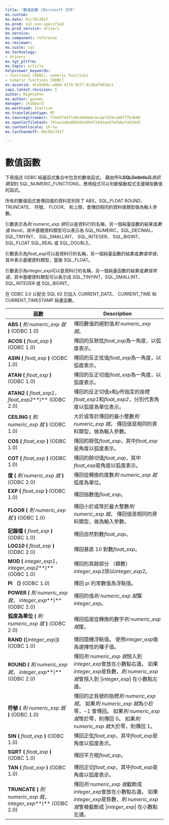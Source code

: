 ```yaml
---
title: "數值函數 |Microsoft 文件"
ms.custom: 
ms.date: 01/19/2017
ms.prod: sql-non-specified
ms.prod_service: drivers
ms.service: 
ms.component: reference
ms.reviewer: 
ms.suite: sql
ms.technology:
- drivers
ms.tgt_pltfrm: 
ms.topic: article
helpviewer_keywords:
- functions [ODBC], numeric functions
- numeric functions [ODBC]
ms.assetid: 4fa548dc-e8b0-4179-92ff-81d6a79d10c3
caps.latest.revision: 5
author: MightyPen
ms.author: genemi
manager: jhubbard
ms.workload: Inactive
ms.translationtype: MT
ms.sourcegitcommit: f7e6274d77a9cdd4de6cbcaef559ca99f77b3608
ms.openlocfilehash: f41ae1e8ad665da3db472941ee47afebefa63dd3
ms.contentlocale: zh-tw
ms.lasthandoff: 09/09/2017

---
```

# <a name="numeric-functions"></a>數值函數
下表描述 ODBC 純量函式集合中包含的數值函式。 藉由呼叫**SQLGetInfo**與*資訊類型*的 SQL_NUMERIC_FUNCTIONS，應用程式可以判斷驅動程式支援哪些數值的函式。  
  
 所有的數值函式會傳回值的資料型別除了 ABS，SQL_FLOAT ROUND、 TRUNCATE、 符號、 FLOOR、 和上限，會傳回相同的資料值類型做為輸入參數。  
  
 引數表示為*則 numeric_exp 就*可以是資料行的名稱，另一個純量函數的結果或*數值 litera*l，其中基礎資料類型可以表示為 SQL_NUMERIC，SQL_DECIMAL、 SQL_TINYINT、 SQL_SMALLINT、 SQL_INTEGER、 SQL_BIGINT、 SQL_FLOAT SQL_REAL 或 SQL_DOUBLE。  
  
 引數表示為*float_exp*可以是資料行的名稱，另一個純量函數的結果或*數值常值*，其中表示基礎資料類型，當做 SQL_FLOAT。  
  
 引數表示為*integer_exp*可以是資料行的名稱，另一個純量函數的結果或*數值常值*，其中基礎資料類型可以表示成 SQL_TINYINT，SQL_SMALLINT、 SQL_INTEGER 或 SQL_BIGINT。  
  
 在 ODBC 3.0 以配合 SQL 92 已加入 CURRENT_DATE、 CURRENT_TIME 和 CURRENT_TIMESTAMP 純量函數。  
  
|函數|Description|  
|--------------|-----------------|  
|**ABS (** *則 numeric_exp 就* **)** (ODBC 1.0)|傳回數值的絕對值*則 numeric_exp 就*。|  
|**ACOS (** *float_exp* **)** (ODBC 1.0)|傳回的反餘弦*float_exp*為一角度，以弧度表示。|  
|**ASIN (** *float_exp* **)** (ODBC 1.0)|傳回的反正弦值*float_exp*為一角度，以弧度表示。|  
|**ATAN (** *float_exp* **)** (ODBC 1.0)|傳回的反正切值*float_exp*為一角度，以弧度表示。|  
|**ATAN2 (** *float_exp1*， *float_exp2***)** (ODBC 2.0)|傳回的反正切值*x*和*y*所指定的座標*float_exp1*和*float_exp2*，分別代表角度以弧度為單位表示。|  
|**CEILING (** *則 numeric_exp 就* **)** (ODBC 1.0)|大於或等於傳回的最小整數*則 numeric_exp 就*。 傳回值是相同的資料類型，做為輸入參數。|  
|**COS (** *float_exp* **)** (ODBC 1.0)|傳回的餘弦*float_exp*，其中*float_exp*是角度以弧度表示。|  
|**COT (** *float_exp* **)** (ODBC 1.0)|傳回的餘切值*float_exp*，其中*float_exp*是角度以弧度表示。|  
|**度 (** *則 numeric_exp 就* **)** (ODBC 2.0)|傳回從轉換的度數*則 numeric_exp 就*弧度為單位。|  
|**EXP (** *float_exp* **)** (ODBC 1.0)|傳回指數值*float_exp*。|  
|**FLOOR (** *則 numeric_exp 就* **)** (ODBC 1.0)|傳回小於或等於最大整數*則 numeric_exp 就*。 傳回值是相同的資料類型，做為輸入參數。|  
|**記錄檔 (** *float_exp* **)** (ODBC 1.0)|傳回自然對數*float_exp*。|  
|**LOG10 (** *float_exp* **)** (ODBC 2.0)|傳回基底 10 對數*float_exp*。|  
|**MOD (** *integer_exp1*， *integer_exp2***)** (ODBC 1.0)|傳回的其餘部分 （模數） *integer_exp1*除以*integer_exp2*。|  
|**PI （)** (ODBC 1.0)|傳回 pi 的常數值為浮點值。|  
|**POWER (** *則 numeric_exp 就*， *integer_exp***)** (ODBC 2.0)|傳回的值*則 numeric_exp 就*冪*integer_exp*。|  
|**弧度為單位 (** *則 numeric_exp 就* **)** (ODBC 2.0)|傳回弧度從轉換的數字*則 numeric_exp 就*度。|  
|**RAND (**[*integer_exp*]**)** (ODBC 1.0)|傳回隨機浮點值。 使用*integer_exp*做為選擇性的種子值。|  
|**ROUND (** *則 numeric_exp 就*， *integer_exp***)** (ODBC 2.0)|傳回*則 numeric_exp 就*捨入到*integer_exp*會放在小數點右邊。 如果*integer_exp*是負數，*則 numeric_exp 就*會捨入到 &#124;*integer_exp*&#124; 在小數點左邊。|  
|**符號 (** *則 numeric_exp 就* **)** (ODBC 1.0)|傳回的正負號的指標*則 numeric_exp 就*。 如果*則 numeric_exp 就*為小於零，-1 會傳回。 如果*則 numeric_exp 就*等於零，則傳回 0。 如果*則 numeric_exp 就*大於零，則傳回 1。|  
|**SIN (** *float_exp* **)** (ODBC 1.0)|傳回正弦*float_exp*，其中*float_exp*是角度以弧度表示。|  
|**SQRT (** *float_exp* **)** (ODBC 1.0)|傳回平方根*float_exp*。|  
|**TAN (** *float_exp* **)** (ODBC 1.0)|傳回正切*float_exp*，其中*float_exp*是角度以弧度表示。|  
|**TRUNCATE (** *則 numeric_exp 就*， *integer_exp***)** (ODBC 2.0)|傳回*則 numeric_exp 就*截斷成*integer_exp*會放在小數點右邊。 如果*integer_exp*是負數，*則 numeric_exp 就*會被截斷成 &#124;*integer_exp*&#124; 在小數點左邊。|

